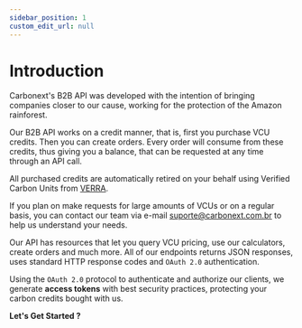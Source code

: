 ```yaml
---
sidebar_position: 1
custom_edit_url: null
---
```


# Introduction

Carbonext's B2B API was developed with the intention of bringing companies closer to our cause, working for the protection of the Amazon rainforest.

Our B2B API works on a credit manner, that is, first you purchase VCU credits. Then you can create orders. Every order will consume from these credits, thus giving you a balance, that can be requested at any time through an API call.

All purchased credits are automatically retired on your behalf using Verified Carbon Units from [VERRA](https://verra.org/).

If you plan on make requests for large amounts of VCUs or on a regular basis, you can contact our team via e-mail [suporte@carbonext.com.br](mailto:suporte@carbonext.com.br) to help us understand your needs.

Our API has resources that let you query VCU pricing, use our calculators, create orders and much more. All of our endpoints returns JSON responses, uses standard HTTP response codes and `OAuth 2.0` authentication.

Using the `OAuth 2.0` protocol to authenticate and authorize our clients, we generate **access tokens** with best security practices, protecting your carbon credits bought with us.

**Let's Get Started ?**
